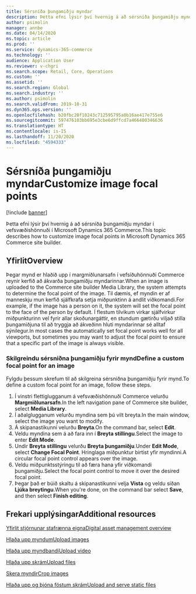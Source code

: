 ```yaml
---
title: Sérsníða þungamiðju myndar
description: Þetta efni lýsir því hvernig á að sérsníða þungamiðju myndar í vefsvæðishönnuði í Microsoft Dynamics 365 Commerce.
author: psimolin
manager: annbe
ms.date: 04/14/2020
ms.topic: article
ms.prod: ''
ms.service: dynamics-365-commerce
ms.technology: ''
audience: Application User
ms.reviewer: v-chgri
ms.search.scope: Retail, Core, Operations
ms.custom: ''
ms.assetid: ''
ms.search.region: Global
ms.search.industry: ''
ms.author: psimolin
ms.search.validFrom: 2019-10-31
ms.dyn365.ops.version: ''
ms.openlocfilehash: b20fbc20f18243c712595795a0b16ae417e755e6
ms.sourcegitcommit: 597476103bb695e3cbe6d9ffcd7a466400346636
ms.translationtype: HT
ms.contentlocale: is-IS
ms.lasthandoff: 11/20/2020
ms.locfileid: "4594333"
---
```

# <a name="customize-image-focal-points"></a><span data-ttu-id="9f91e-103">Sérsníða þungamiðju myndar</span><span class="sxs-lookup"><span data-stu-id="9f91e-103">Customize image focal points</span></span>

[!include [banner](includes/banner.md)]

<span data-ttu-id="9f91e-104">Þetta efni lýsir því hvernig á að sérsníða þungamiðju myndar í vefsvæðishönnuði í Microsoft Dynamics 365 Commerce.</span><span class="sxs-lookup"><span data-stu-id="9f91e-104">This topic describes how to customize image focal points in Microsoft Dynamics 365 Commerce site builder.</span></span>

## <a name="overview"></a><span data-ttu-id="9f91e-105">Yfirlit</span><span class="sxs-lookup"><span data-stu-id="9f91e-105">Overview</span></span>

<span data-ttu-id="9f91e-106">Þegar mynd er hlaðið upp í margmiðlunarsafn í vefsíðuhönnuði Commerce reynir kerfið að ákvarða þungamiðju myndarinnar.</span><span class="sxs-lookup"><span data-stu-id="9f91e-106">When an image is uploaded to the Commerce site builder Media Library, the system attempts to determine the focal point of the image.</span></span> <span data-ttu-id="9f91e-107">Til dæmis, ef myndin er af manneskju mun kerfið sjálfkrafa setja miðpunktinn á andlit viðkomandi.</span><span class="sxs-lookup"><span data-stu-id="9f91e-107">For example, if the image has a person on it, the system will set the focal point to the face of the person by default.</span></span> <span data-ttu-id="9f91e-108">Í flestum tilvikum virkar sjálfvirkur miðpunkturinn vel fyrir allar skoðunargáttir, en stundum gætirðu viljað stilla þungamiðjuna til að tryggja að ákveðinn hluti myndarinnar sé alltaf sýnilegur.</span><span class="sxs-lookup"><span data-stu-id="9f91e-108">In most cases the automatically set focal point works well for all viewports, but sometimes you may want to adjust the focal point to ensure that a specific part of the image is always visible.</span></span>

### <a name="define-a-custom-focal-point-for-an-image"></a><span data-ttu-id="9f91e-109">Skilgreindu sérsniðna þungamiðju fyrir mynd</span><span class="sxs-lookup"><span data-stu-id="9f91e-109">Define a custom focal point for an image</span></span>

<span data-ttu-id="9f91e-110">Fylgdu þessum skrefum til að skilgreina sérsniðna þungamiðju fyrir mynd.</span><span class="sxs-lookup"><span data-stu-id="9f91e-110">To define a custom focal point for an image, follow these steps.</span></span>

1. <span data-ttu-id="9f91e-111">Í vinstri flettiglugganum á vefsvæðishönnuði Commerce velurðu **Margmiðlunarsafn**.</span><span class="sxs-lookup"><span data-stu-id="9f91e-111">In the left navigation pane of Commerce site builder, select **Media Library**.</span></span>
1. <span data-ttu-id="9f91e-112">Í aðalglugganum velurðu myndina sem þú vilt breyta.</span><span class="sxs-lookup"><span data-stu-id="9f91e-112">In the main window, select the image you want to modify.</span></span>
1. <span data-ttu-id="9f91e-113">Á skipanastikunni velurðu **Breyta**.</span><span class="sxs-lookup"><span data-stu-id="9f91e-113">On the command bar, select **Edit**.</span></span>
1. <span data-ttu-id="9f91e-114">Veldu myndina sem á að fara inn í **Breyta stillingu**.</span><span class="sxs-lookup"><span data-stu-id="9f91e-114">Select the image to enter **Edit Mode**.</span></span>
1. <span data-ttu-id="9f91e-115">Undir **Breyta stillingu** velurðu **Breyta þungamiðju**.</span><span class="sxs-lookup"><span data-stu-id="9f91e-115">Under **Edit Mode**, select **Change Focal Point**.</span></span> <span data-ttu-id="9f91e-116">Hringlaga miðpunktur birtist yfir myndinni.</span><span class="sxs-lookup"><span data-stu-id="9f91e-116">A circular focal point control appears over the image.</span></span>
1. <span data-ttu-id="9f91e-117">Veldu miðpunktsstýringu til að færa hana yfir viðkomandi þungamiðju.</span><span class="sxs-lookup"><span data-stu-id="9f91e-117">Select the focal point control to move it over the desired focal point.</span></span>
1. <span data-ttu-id="9f91e-118">Þegar það er búið skaltu á skipanastikunni velja **Vista** og veldu síðan **Ljúka breytingu**.</span><span class="sxs-lookup"><span data-stu-id="9f91e-118">When you're done, on the command bar select **Save**, and then select **Finish editing**.</span></span>

## <a name="additional-resources"></a><span data-ttu-id="9f91e-119">Frekari upplýsingar</span><span class="sxs-lookup"><span data-stu-id="9f91e-119">Additional resources</span></span>

[<span data-ttu-id="9f91e-120">Yfirlit stjórnunar stafrænna eigna</span><span class="sxs-lookup"><span data-stu-id="9f91e-120">Digital asset management overview</span></span>](dam-overview.md)

[<span data-ttu-id="9f91e-121">Hlaða upp myndum</span><span class="sxs-lookup"><span data-stu-id="9f91e-121">Upload images</span></span>](dam-upload-images.md)

[<span data-ttu-id="9f91e-122">Hlaða upp myndbandi</span><span class="sxs-lookup"><span data-stu-id="9f91e-122">Upload video</span></span>](dam-upload-video.md)

[<span data-ttu-id="9f91e-123">Hlaða upp skrám</span><span class="sxs-lookup"><span data-stu-id="9f91e-123">Upload files</span></span>](dam-upload-files.md)

[<span data-ttu-id="9f91e-124">Skera myndir</span><span class="sxs-lookup"><span data-stu-id="9f91e-124">Crop images</span></span>](dam-crop-images.md)

[<span data-ttu-id="9f91e-125">Hlaða upp og þjóna föstum skrám</span><span class="sxs-lookup"><span data-stu-id="9f91e-125">Upload and serve static files</span></span>](upload-serve-static-files.md)
